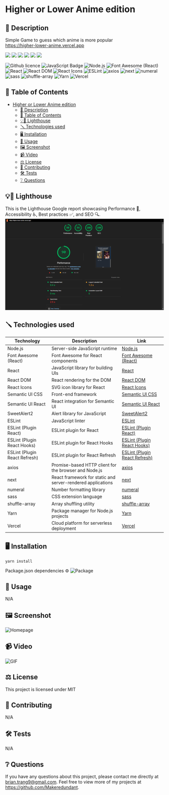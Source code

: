# Higher or Lower Anime edition

## 📄 Description 
Simple Game to guess which anime is more popular  
https://higher-lower-anime.vercel.app 

![](https://forthebadge.com/images/badges/built-with-love.svg)
![](https://forthebadge.com/images/badges/uses-html.svg)
![](https://forthebadge.com/images/badges/made-with-javascript.svg)
![](https://forthebadge.com/images/badges/contains-cat-gifs.svg)
![](https://forthebadge.com/images/badges/powered-by-electricity.svg)
![](https://forthebadge.com/images/badges/makes-people-smile.svg)

![Github licence](http://img.shields.io/badge/license-MIT-blue.svg)
![JavaScript Badge](https://img.shields.io/badge/JavaScript-yellow.svg)
![Node.js](https://img.shields.io/badge/Node.js-18.2.0-green.svg)
![Font Awesome (React)](https://img.shields.io/badge/Font%20Awesome%20(React)-18.2.0-red.svg)
![React](https://img.shields.io/badge/React-18.2.0-blue.svg)
![React DOM](https://img.shields.io/badge/React%20DOM-18.2.0-blue.svg)
![React Icons](https://img.shields.io/badge/React%20Icons-18.2.0-blue.svg)
![ESLint](https://img.shields.io/badge/ESLint-18.2.0-green.svg)
![axios](https://img.shields.io/badge/axios-0.21.1-black.svg)
![next](https://img.shields.io/badge/next-14.1.4-brown.svg)
![numeral](https://img.shields.io/badge/numeral-2.0.6-silver.svg)
![sass](https://img.shields.io/badge/sass-1.32.8-pink.svg)
![shuffle-array](https://img.shields.io/badge/shuffle--array-1.0.1-white.svg)
![Yarn](https://img.shields.io/badge/Yarn-18.2.0-orange.svg)
![Vercel](https://img.shields.io/badge/Vercel-18.2.0-purple.svg)


## 📓 Table of Contents
- [Higher or Lower Anime edition](#higher-or-lower-anime-edition)
  - [📄 Description](#-description)
  - [📓 Table of Contents](#-table-of-contents)
  - [💡🏡 Lighthouse](#-lighthouse)
  - [🪛 Technologies used](#-technologies-used)
  - [🖥️ Installation](#️-installation)
  - [💬 Usage](#-usage)
  - [🖼️ Screenshot](#️-screenshot)
  - [📹 Video](#-video)
  - [⚖️ License](#️-license)
  - [🤝 Contributing](#-contributing)
  - [🛠️ Tests](#️-tests)
  - [❔ Questions](#-questions)

## 💡🏡 Lighthouse
This is the Lighthouse Google report showcasing Performance 🚀, Accessibility ♿️, Best practices ✅, and SEO 🔍.
![Lighthouse](./assets/Lighthouse.png)

## 🪛 Technologies used 
| Technology                  | Description                             | Link                                                   |
|-----------------------------|-----------------------------------------|--------------------------------------------------------|
| Node.js                     | Server-side JavaScript runtime          | [Node.js](https://nodejs.org/)                         |
| Font Awesome (React)        | Font Awesome for React components      | [Font Awesome (React)](https://fontawesome.com/)       |
| React                       | JavaScript library for building UIs    | [React](https://reactjs.org/)                          |
| React DOM                   | React rendering for the DOM            | [React DOM](https://reactjs.org/)                      |
| React Icons                 | SVG icon library for React             | [React Icons](https://react-icons.github.io/react-icons/) |
| Semantic UI CSS             | Front-end framework                    | [Semantic UI CSS](https://semantic-ui.com/)            |
| Semantic UI React           | React integration for Semantic UI      | [Semantic UI React](https://react.semantic-ui.com/)     |
| SweetAlert2                 | Alert library for JavaScript           | [SweetAlert2](https://sweetalert2.github.io/)          |
| ESLint                      | JavaScript linter                      | [ESLint](https://eslint.org/)                          |
| ESLint (Plugin React)       | ESLint plugin for React                | [ESLint (Plugin React)](https://eslint.org/)           |
| ESLint (Plugin React Hooks) | ESLint plugin for React Hooks          | [ESLint (Plugin React Hooks)](https://www.npmjs.com/package/eslint-plugin-react-hooks) |
| ESLint (Plugin React Refresh)| ESLint plugin for React Refresh       | [ESLint (Plugin React Refresh)](https://www.npmjs.com/package/eslint-plugin-react-refresh) |
| axios                       | Promise-based HTTP client for the browser and Node.js | [axios](https://github.com/axios/axios)       |
| next                        | React framework for static and server-rendered applications | [next](https://nextjs.org/)          |
| numeral                     | Number formatting library              | [numeral](http://numeraljs.com/)                       |
| sass                        | CSS extension language                 | [sass](https://sass-lang.com/)                         |
| shuffle-array               | Array shuffling utility                | [shuffle-array](https://www.npmjs.com/package/shuffle-array) |
| Yarn                        | Package manager for Node.js projects   | [Yarn](https://yarnpkg.com/)                           |
| Vercel                      | Cloud platform for serverless deployment | [Vercel](https://vercel.com/)                          |

    
## 🖥️ Installation 

```yarn install```

Package.json dependencies ⚙️ 
![Package](./assets/package.json.png) 

## 💬 Usage 
N/A


## 🖼️ Screenshot
![Homepage](./assets/Homepage.png)


## 📹 Video
![GIF](./assets/Anime-GIF.gif)
  
## ⚖️ License 
This project is licensed under MIT
  
## 🤝 Contributing 
N/A
  
## 🛠️ Tests
N/A
 
## ❔ Questions
If you have any questions about this project, please contact me directly at brian.trang9@gmail.com. Feel free to view more of my projects at https://github.com/Makeredundant.